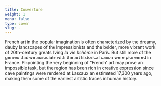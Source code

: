 ```yaml
---
title: Couverture
weight: 1
menu: false
type: cover
slug: .
---
```


French art in the popular imagination is often characterized by the dreamy, dauby landscapes of the Impressionists and the bolder, more vibrant work of 20th-century greats living *la vie bohème* in Paris. But still more of the genres that we associate with the art historical canon were pioneered in France. Pinpointing the very beginning of “French” art may prove an impossible task, but the region has been rich in creative expression since cave paintings were rendered at Lascaux an estimated 17,300 years ago, making them some of the earliest artistic traces in human history.
